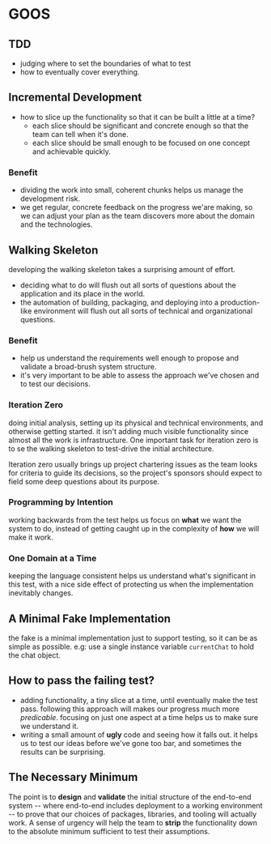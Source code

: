 # GOOS

## TDD
- judging where to set the boundaries of what to test
- how to eventually cover everything. 

## Incremental Development

- how to slice up the functionality so that it can be built a little at a time?
  - each slice should be significant and concrete enough so that the team can tell when it's done.
  - each slice should be small enough to be focused on one concept and achievable quickly.

### Benefit

- dividing the work into small, coherent chunks helps us manage the development risk.
- we get regular, concrete feedback on the progress we'are making, so we can adjust your plan as the team discovers more about the domain and the technologies.


## Walking Skeleton 
developing the walking skeleton takes a surprising amount of effort.
- deciding what to do will flush out all sorts of questions about the application and its place in the world.
- the automation of building, packaging, and deploying into a production-like environment will flush out all sorts of technical and organizational questions.

### Benefit
- help us understand the requirements well enough to propose and validate a broad-brush system structure.
- it's very important to be able to assess the approach we've chosen and to test our decisions.


### Iteration Zero

doing initial analysis, setting up its physical and technical environments, and otherwise getting started. it isn't adding much visible functionality since almost all the work is infrastructure. One important task for iteration zero is to se the walking skeleton to test-drive the initial architecture.

Iteration zero usually brings up project chartering issues as the team looks for criteria to guide its decisions, so the project's sponsors should expect to field some deep questions about its purpose.
### Programming by Intention

working backwards from the test helps us focus on **what** we want the system to do, instead of getting caught up in the complexity of **how** we will make it work.

### One Domain at a Time
keeping the language consistent helps us understand what's significant in this test, with a nice side effect of protecting us when the implementation inevitably changes.
## A Minimal Fake Implementation 

the fake is a minimal implementation just to support testing, so it can be as simple as possible. e.g: use a single instance variable `currentChat` to hold the chat object.

## How to pass the failing test?

- adding functionality, a tiny slice at a time, until eventually make the test pass. following this approach will makes our progress much more *predicable*. focusing on just one aspect at a time helps us to make sure we understand it.
- writing a small amount of **ugly** code and seeing how it falls out. it helps us to test our ideas before we've gone too bar, and sometimes the results can be surprising.

## The Necessary Minimum 

The point is to **design** and **validate** the initial structure of the end-to-end system -- where end-to-end includes deployment to a working environment -- to prove that our choices of packages, libraries, and tooling will actually work. A sense of urgency will help the team to **strip** the functionality down to the absolute minimum sufficient to test their assumptions. 

